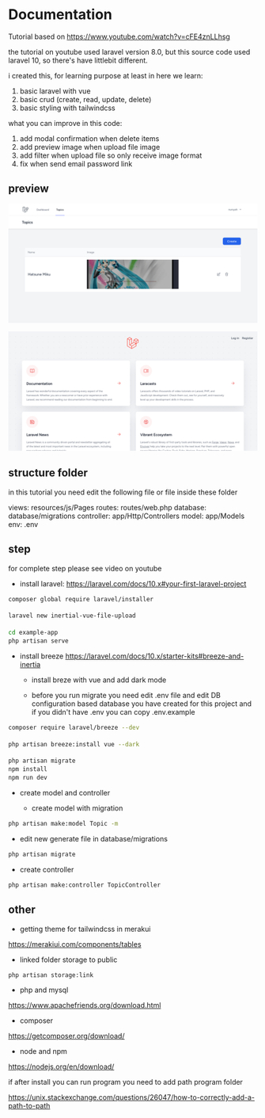 # Documentation

Tutorial based on <https://www.youtube.com/watch?v=cFE4znLLhsg>

the tutorial on youtube used laravel version 8.0, but this source code used laravel 10, so there's have littlebit different.

i created this, for learning purpose at least in here we learn:

1. basic laravel with vue
2. basic crud (create, read, update, delete)
3. basic styling with tailwindcss

what you can improve in this code:

1. add modal confirmation when delete items
2. add preview image when upload file image
3. add filter when upload file so only receive image format
4. fix when send email password link

## preview

![ss1](/assets/ss1.png)

![ss2](/assets/ss2.png)


## structure folder

in this tutorial you need edit the following file or file inside these folder

views: resources/js/Pages
routes: routes/web.php
database: database/migrations
controller: app/Http/Controllers
model: app/Models
env: .env

## step

for complete step please see video on youtube

- install laravel: <https://laravel.com/docs/10.x#your-first-laravel-project>

```bash
composer global require laravel/installer
 
laravel new inertial-vue-file-upload

cd example-app
php artisan serve
```

- install breeze <https://laravel.com/docs/10.x/starter-kits#breeze-and-inertia>

  - install breze with vue and add dark mode

  - before you run migrate you need edit .env file and edit DB configuration based database you have created for this project and if you didn't have .env you can copy .env.example

```bash
composer require laravel/breeze --dev

php artisan breeze:install vue --dark
 
php artisan migrate
npm install
npm run dev
```

- create model and controller

  - create model with migration

```bash
php artisan make:model Topic -m
```

- edit new generate file in database/migrations

```bash
php artisan migrate
```

- create controller

```bash
php artisan make:controller TopicController
```

## other

- getting theme for tailwindcss in merakui

<https://merakiui.com/components/tables>

- linked folder storage to public

```bash
php artisan storage:link
```

- php and mysql

<https://www.apachefriends.org/download.html>

- composer

<https://getcomposer.org/download/>

- node and npm

<https://nodejs.org/en/download/>


if after install you can run program you need to add path program folder

<https://unix.stackexchange.com/questions/26047/how-to-correctly-add-a-path-to-path>
